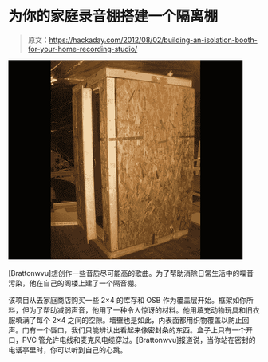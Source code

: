 # 为你的家庭录音棚搭建一个隔离棚

> 原文：<https://hackaday.com/2012/08/02/building-an-isolation-booth-for-your-home-recording-studio/>

![](img/cfee5debc77a63f85091035c575f2688.png "isolation-booth-for-your-home-music-studio")

[Brattonwvu]想创作一些音质尽可能高的歌曲。为了帮助消除日常生活中的噪音污染，他在自己的阁楼上建了一个隔音棚。

该项目从去家庭商店购买一些 2×4 的库存和 OSB 作为覆盖层开始。框架如你所料，但为了帮助减弱声音，他用了一种令人惊讶的材料。他用填充动物玩具和旧衣服填满了每个 2×4 之间的空隙。墙壁也是如此，内表面都用织物覆盖以防止回声。门有一个唇口，我们只能辨认出看起来像密封条的东西。盒子上只有一个开口，PVC 管允许电线和麦克风电缆穿过。[Brattonwvu]报道说，当你站在密封的电话亭里时，你可以听到自己的心跳。